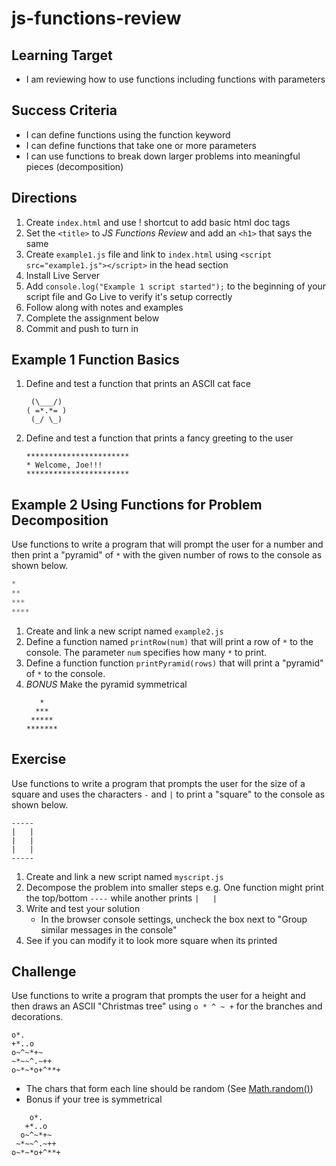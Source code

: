 # js-functions-review

## Learning Target
- I am reviewing how to use functions including functions with parameters

## Success Criteria
- I can define functions using the function keyword 
- I can define functions that take one or more parameters
- I can use functions to break down larger problems into meaningful pieces (decomposition)


## Directions
1. Create ```index.html``` and use ! shortcut to add basic html doc tags
2. Set the ```<title>``` to *JS Functions Review* and add an ```<h1>``` that says the same
2. Create ```example1.js``` file and link to ```index.html``` using ```<script src="example1.js"></script>``` in the head section
3. Install Live Server
4. Add ```console.log("Example 1 script started");``` to the beginning of your script file and Go Live to verify it's setup correctly
6. Follow along with notes and examples
7. Complete the assignment below
8. Commit and push to turn in

## Example 1 Function Basics
1. Define and test a function that prints an ASCII cat face
    ```
     (\___/)
    ( =*.*= )
     (_/ \_)
    ``` 
2. Define and test a function that prints a fancy greeting to the user
   ```
   ***********************
   * Welcome, Joe!!! 
   ***********************
   ```

## Example 2 Using Functions for Problem Decomposition
Use functions to write a program that will prompt the user for a number and then print a "pyramid" of ```*``` with the given number of rows to the console as shown below.
```javascript
*
**
***
****
```
1. Create and link a new script named ```example2.js```
2. Define a function named ```printRow(num)``` that will print a row of ```*``` to the console. The parameter ```num``` specifies how many ```*``` to print.
3. Define a function function ```printPyramid(rows)``` that will print a "pyramid" of ```*``` to the console.
4. *BONUS* Make the pyramid symmetrical
    ```
       *
      ***
     *****
    *******
    ```
  

## Exercise
Use functions to write a program that prompts the user for the size of a square and uses the characters ```-``` and ```|``` to print a "square" to the console as shown below.
```
-----
|   |
|   |
|   |
-----
```
1. Create and link a new script named ```myscript.js```
2. Decompose the problem into smaller steps e.g. One function might print the top/bottom ```----``` while another prints ```|   |```
3. Write and test your solution
    - In the browser console settings, uncheck the box next to "Group similar messages in the console"
4. See if you can modify it to look more square when its printed

## Challenge
Use functions to write a program that prompts the user for a height and then draws an ASCII "Christmas tree" using ```o * ^ ~ +``` for the branches and decorations.
```
o*.
+*..o
o~^~*+~
~*~~^.~++
o~*~*o+^**+
``` 
- The chars that form each line should be random (See [Math.random()](https://www.w3schools.com/js/js_random.asp))
- Bonus if your tree is symmetrical
```
    o*.
   +*..o
  o~^~*+~
 ~*~~^.~++
o~*~*o+^**+
```
